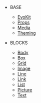 * BASE

  * [EvoKit](packages/evokit/)
  * [Props](/docs/base/props.md)
  * [Media](/docs/base/media.md)
  * [Theming](/docs/base/theme.md)

* BLOCKS
  * [Body](packages/evokit-body/)
  * [Box](packages/evokit-box/)
  * [Grid](packages/evokit-grid/)
  * [Image](packages/evokit-image/)
  * [Line](packages/evokit-line/)
  * [Link](packages/evokit-link/)
  * [List](packages/evokit-list/)
  * [Picture](packages/evokit-picture/)
  * [Text](packages/evokit-text/)
